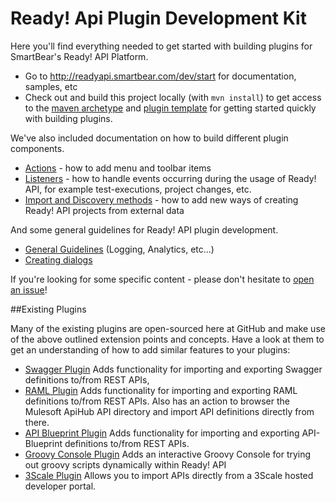 Ready! Api Plugin Development Kit
==================================

Here you'll find everything needed to get started with building plugins for SmartBear's Ready! API Platform.

* Go to http://readyapi.smartbear.com/dev/start for documentation, samples, etc
* Check out and build this project locally (with ```mvn install```) to get access to the [maven archetype](https://github.com/SmartBear/ready-api-plugins/tree/master/ready-api-plugin-archetype) and [plugin template](https://github.com/SmartBear/ready-api-plugins/tree/master/ready-api-plugin-template) for getting started
  quickly with building plugins.
    
We've also included documentation on how to build different plugin components.

* [Actions](actions-basic.md) - how to add menu and toolbar items
* [Listeners](listeners.md) - how to handle events occurring during the usage of Ready! API, for example test-executions,
project changes, etc.                                      
* [Import and Discovery methods](import-and-discovery.md) - how to add new ways of creating Ready! API projects from 
 external data

And some general guidelines for Ready! API plugin development.

* [General Guidelines](dev-guidelines.md) (Logging, Analytics, etc...)
* [Creating dialogs](creating-dialogs.md)

If you're looking for some specific content - please don't hesitate to 
[open an issue](https://github.com/SmartBear/ready-api-plugins/issues/new)!

##Existing Plugins

Many of the existing plugins are open-sourced here at GitHub and make use of the above outlined extension points and 
concepts. Have a look at them to get an understanding of how to add similar features to your plugins:

 * [Swagger Plugin](https://github.com/olensmar/soapui-swagger-plugin) Adds functionality for importing and exporting
 Swagger definitions to/from REST APIs,
 * [RAML Plugin](https://github.com/olensmar/soapui-raml-plugin) Adds functionality for importing and exporting RAML
 definitions to/from REST APIs. Also has an action to browser the Mulesoft ApiHub API directory and import API definitions
 directly from there.
 * [API Blueprint Plugin](https://github.com/olensmar/soapui-blueprint-plugin) Adds functionality for importing and exporting
 API-Blueprint definitions to/from REST APIs. 
 * [Groovy Console Plugin](https://github.com/olensmar/soapui-groovy-console-plugin) Adds an interactive Groovy Console for 
 trying out groovy scripts dynamically within Ready! API
 * [3Scale Plugin](https://github.com/SmartBear/ready-3scale-plugin) Allows you to import APIs directly from a 3Scale hosted developer portal.


 
